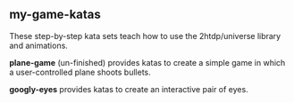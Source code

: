 ## my-game-katas

These step-by-step kata sets teach how to use the 2htdp/universe library and animations.

__plane-game__ (un-finished) provides katas to create a simple game in which a user-controlled plane shoots bullets.

__googly-eyes__ provides katas to create an interactive pair of eyes.
